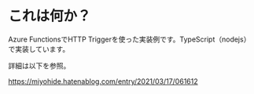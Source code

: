 # これは何か？

Azure FunctionsでHTTP Triggerを使った実装例です。TypeScript（nodejs）で実装しています。

詳細は以下を参照。

https://miyohide.hatenablog.com/entry/2021/03/17/061612

